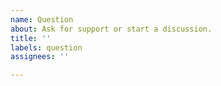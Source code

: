 ```yaml
---
name: Question
about: Ask for support or start a discussion.
title: ''
labels: question
assignees: ''

---
```



